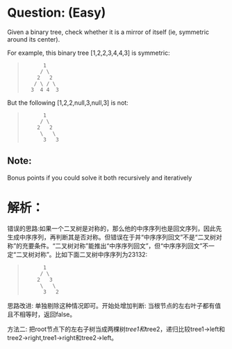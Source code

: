 # Question: (Easy)

Given a binary tree, check whether it is a mirror of itself (ie, symmetric around its center).

For example, this binary tree [1,2,2,3,4,4,3] is symmetric:

>   	    1       
>		   / \      
>		  2   2     
>        / \ / \    
>       3  4 4  3

But the following [1,2,2,null,3,null,3] is not:

>   	    1       
>		   / \      
>		  2   2     
>          \   \    
>           3   3

## Note:

Bonus points if you could solve it both recursively and iteratively


# 解析：

错误的思路:如果一个二叉树是对称的，那么他的中序序列也是回文序列，因此先生成中序序列，再判断其是否对称。但错误在于并“中序序列回文”不是“二叉树对称”的充要条件。“二叉树对称”能推出“中序序列回文”，但“中序序列回文”不一定“二叉树对称”。比如下面二叉树中序序列为23132:

>   	    1       
>		   / \      
>		  2   3     
>          \   \    
>           3   2

思路改进: 单独剔除这种情况即可。开始处增加判断: 当根节点的左右叶子都有值且不相等时，返回false。 

方法二: 把root节点下的左右子树当成两棵树*tree1和*tree2，递归比较tree1->left和tree2->right,tree1->right和tree2->left。
